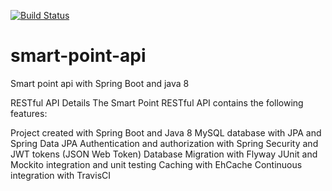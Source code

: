 [![Build Status](https://travis-ci.org/brunocrodriguessouza/smart-point-api.svg?branch=master)](https://travis-ci.org/brunocrodriguessouza/smart-point-api)
# smart-point-api
Smart point api with Spring Boot and java 8

RESTful API Details
The Smart Point RESTful API contains the following features:

Project created with Spring Boot and Java 8
MySQL database with JPA and Spring Data JPA
Authentication and authorization with Spring Security and JWT tokens (JSON Web Token)
Database Migration with Flyway
JUnit and Mockito integration and unit testing
Caching with EhCache
Continuous integration with TravisCI
